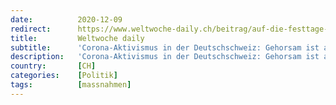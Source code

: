 ```yaml
---
date:          2020-12-09
redirect:      https://www.weltwoche-daily.ch/beitrag/auf-die-festtage-hat-der-corona-aktivismus-die-deutschschweiz-erreicht-gehorsam-ist-angesagt-egal-ob-es-etwas-nuetzt/
title:         Weltwoche daily
subtitle:      'Corona-Aktivismus in der Deutschschweiz: Gehorsam ist angesagt, egal ob es etwas nützt'
description:   'Corona-Aktivismus in der Deutschschweiz: Gehorsam ist angesagt, egal ob es etwas nützt'
country:       [CH]
categories:    [Politik]
tags:          [massnahmen]
---
```

